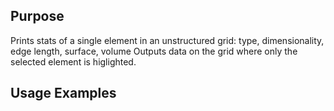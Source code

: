 [headline]:<>

## Purpose

Prints stats of a single element in an unstructured grid:
type, dimensionality, edge length, surface, volume
Outputs data on the grid where only the selected element is higlighted.




[moduleHtml]:<>

[parameters]:<>


## Usage Examples

[example]:<GridElementStatistics>
